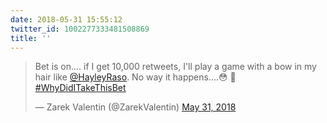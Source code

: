 ```yaml
---
date: 2018-05-31 15:55:12
twitter_id: 1002277333481508869
title: ''
---
```


<blockquote class="twitter-tweet"><p lang="en" dir="ltr">Bet is on.... if I get 10,000 retweets, I&#39;ll play a game with a bow in my hair like <a href="https://twitter.com/HayleyRaso?ref_src=twsrc%5Etfw">@HayleyRaso</a>. No way it happens....😳 🎀 <a href="https://twitter.com/hashtag/WhyDidITakeThisBet?src=hash&amp;ref_src=twsrc%5Etfw">#WhyDidITakeThisBet</a></p>&mdash; Zarek Valentin (@ZarekValentin) <a href="https://twitter.com/ZarekValentin/status/1002258684049674240?ref_src=twsrc%5Etfw">May 31, 2018</a></blockquote>
<script async src="https://platform.twitter.com/widgets.js" charset="utf-8"></script>
